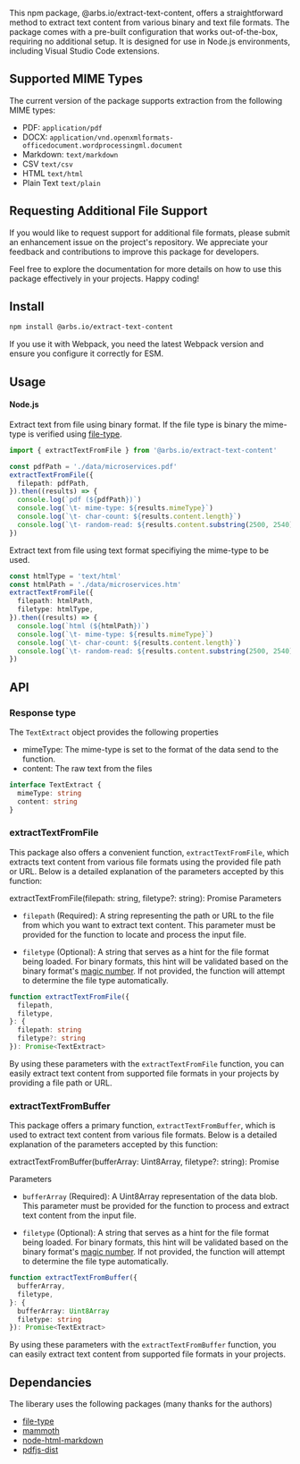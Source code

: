 This npm package, @arbs.io/extract-text-content, offers a straightforward method to extract text content from various binary and text file formats. The package comes with a pre-built configuration that works out-of-the-box, requiring no additional setup. It is designed for use in Node.js environments, including Visual Studio Code extensions.

## Supported MIME Types

The current version of the package supports extraction from the following MIME types:

- PDF: `application/pdf`
- DOCX: `application/vnd.openxmlformats-officedocument.wordprocessingml.document`
- Markdown: `text/markdown`
- CSV `text/csv`
- HTML `text/html`
- Plain Text `text/plain`

## Requesting Additional File Support

If you would like to request support for additional file formats, please submit an enhancement issue on the project's repository. We appreciate your feedback and contributions to improve this package for developers.

Feel free to explore the documentation for more details on how to use this package effectively in your projects. Happy coding!

## Install

```sh
npm install @arbs.io/extract-text-content
```

If you use it with Webpack, you need the latest Webpack version and ensure you configure it correctly for ESM.

## Usage

#### Node.js

Extract text from file using binary format. If the file type is binary the mime-type is verified using [file-type](https://www.npmjs.com/package/file-type).

```ts
import { extractTextFromFile } from '@arbs.io/extract-text-content'

const pdfPath = './data/microservices.pdf'
extractTextFromFile({
  filepath: pdfPath,
}).then((results) => {
  console.log(`pdf (${pdfPath})`)
  console.log(`\t- mime-type: ${results.mimeType}`)
  console.log(`\t- char-count: ${results.content.length}`)
  console.log(`\t- random-read: ${results.content.substring(2500, 2540)}`)
})
```

Extract text from file using text format specifiying the mime-type to be used.

```ts
const htmlType = 'text/html'
const htmlPath = './data/microservices.htm'
extractTextFromFile({
  filepath: htmlPath,
  filetype: htmlType,
}).then((results) => {
  console.log(`html (${htmlPath})`)
  console.log(`\t- mime-type: ${results.mimeType}`)
  console.log(`\t- char-count: ${results.content.length}`)
  console.log(`\t- random-read: ${results.content.substring(2500, 2540)}`)
})
```

## API

### Response type

The `TextExtract` object provides the following properties

- mimeType: The mime-type is set to the format of the data send to the function.
- content: The raw text from the files

```ts
interface TextExtract {
  mimeType: string
  content: string
}
```

### extractTextFromFile

This package also offers a convenient function, `extractTextFromFile`, which extracts text content from various file formats using the provided file path or URL. Below is a detailed explanation of the parameters accepted by this function:

extractTextFromFile(filepath: string, filetype?: string): Promise<string>
Parameters

- `filepath` (Required): A string representing the path or URL to the file from which you want to extract text content. This parameter must be provided for the function to locate and process the input file.

- `filetype` (Optional): A string that serves as a hint for the file format being loaded. For binary formats, this hint will be validated based on the binary format's [magic number](<https://en.wikipedia.org/wiki/Magic_number_(programming)#Magic_numbers_in_files>). If not provided, the function will attempt to determine the file type automatically.

```ts
function extractTextFromFile({
  filepath,
  filetype,
}: {
  filepath: string
  filetype?: string
}): Promise<TextExtract>
```

By using these parameters with the `extractTextFromFile` function, you can easily extract text content from supported file formats in your projects by providing a file path or URL.

### extractTextFromBuffer

This package offers a primary function, `extractTextFromBuffer`, which is used to extract text content from various file formats. Below is a detailed explanation of the parameters accepted by this function:

extractTextFromBuffer(bufferArray: Uint8Array, filetype?: string): Promise<string>

Parameters

- `bufferArray` (Required): A Uint8Array representation of the data blob. This parameter must be provided for the function to process and extract text content from the input file.

- `filetype` (Optional): A string that serves as a hint for the file format being loaded. For binary formats, this hint will be validated based on the binary format's [magic number](<https://en.wikipedia.org/wiki/Magic_number_(programming)#Magic_numbers_in_files>). If not provided, the function will attempt to determine the file type automatically.

```ts
function extractTextFromBuffer({
  bufferArray,
  filetype,
}: {
  bufferArray: Uint8Array
  filetype: string
}): Promise<TextExtract>
```

By using these parameters with the `extractTextFromBuffer` function, you can easily extract text content from supported file formats in your projects.

## Dependancies

The liberary uses the following packages (many thanks for the authors)

- [file-type](https://www.npmjs.com/package/file-type)
- [mammoth](https://www.npmjs.com/package/mammoth)
- [node-html-markdown](https://www.npmjs.com/package/node-html-markdown)
- [pdfjs-dist](https://www.npmjs.com/package/pdfjs-dist)
